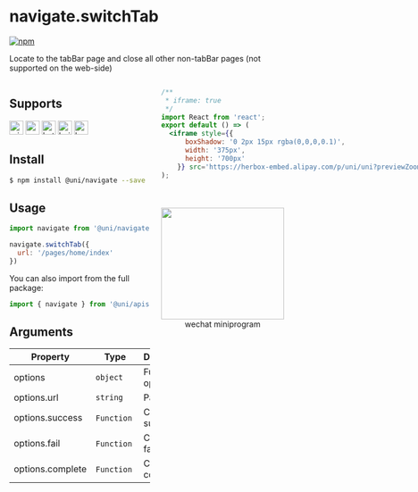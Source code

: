 # navigate.switchTab

[![npm](https://img.shields.io/npm/v/@uni/navigate.svg)](https://www.npmjs.com/package/@uni/navigate)

Locate to the tabBar page and close all other non-tabBar pages (not supported on the web-side)


<div style="display: flex;flex-direction: row;justify-content: space-between;">
<div style="margin-right: 20px;max-width: 50%;">

## Supports

<img alt="miniApp" src="https://gw.alicdn.com/tfs/TB1bBpmbRCw3KVjSZFuXXcAOpXa-200-200.svg" width="25px" height="25px" title="ali miniprogram" /> <img alt="wechatMiniprogram" src="https://img.alicdn.com/tfs/TB1slcYdxv1gK0jSZFFXXb0sXXa-200-200.svg" width="25px" height="25px" title="wechatMiniprogram" /> <img alt="bytedanceMicroApp" src="https://gw.alicdn.com/tfs/TB1jFtVzO_1gK0jSZFqXXcpaXXa-200-200.svg" width="25px" height="25px" title="bytedanceMicroApp" /> <img alt="baiduSmartProgram" src="https://img.alicdn.com/imgextra/i4/O1CN01jngdBb24yGv2Fu34G_!!6000000007459-2-tps-200-200.png" width="25px" height="25px" title="百度小程序" /> <img alt="kuaiShouMiniProgram" src="https://gw.alicdn.com/imgextra/i4/O1CN01kzmJMM24jcFEzp5Wv_!!6000000007427-2-tps-200-200.png" width="25px" height="25px" title="快手小程序" />

## Install
```bash
$ npm install @uni/navigate --save
```

## Usage
```js
import navigate from '@uni/navigate';

navigate.switchTab({
  url: '/pages/home/index'
})
```

You can also import from the full package:
```javascript
import { navigate } from '@uni/apis';
```

## Arguments
| Property         | Type      | Description  | required | Default |
| ---------------- | --------- | ------ | :---: | :----: |
| options          | `object`  | Function options    |  Yes   |   -    |
| options.url      | `string`  | Page url  |  Yes   |   -    |
| options.success | `Function`  | Callback on success | No | - |
| options.fail | `Function`  | Callback on fail | No | - |
| options.complete | `Function`  | Callback on complete | No | - |

</div>
<div>

```jsx | inline
/**
 * iframe: true
 */
import React from 'react';
export default () => (
  <iframe style={{
      boxShadow: '0 2px 15px rgba(0,0,0,0.1)',
      width: '375px',
      height: '700px'
    }} src='https://herbox-embed.alipay.com/p/uni/uni?previewZoom=100&view=preview&defaultPage=pages/navigate/index&topSlider=false'></iframe>
);
```
<div style="display: flex;margin-top: 50px;">
  <div>
    <img src="https://img.alicdn.com/imgextra/i1/O1CN01Ky8HXS23ytpewgaAV_!!6000000007325-0-tps-688-630.jpg" width="220" height="200" />
    <div style="text-align: center;">wechat miniprogram</div>
  </div>
</div>
</div>
</div>
